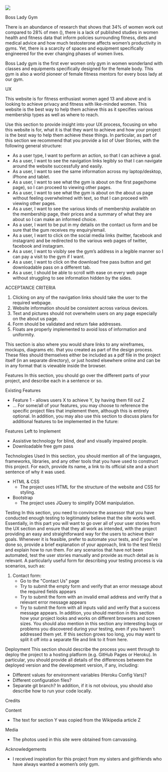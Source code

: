<img src="https://codeinstitute.s3.amazonaws.com/fullstack/ci_logo_small.png" style="margin: 0;">


Boss Lady Gym

There is an abundance of research that shows that 34% of women work out compared to 28% of men (), there is a lack of published studies in women health and fitness data that inform policies surrounding fitness, diets and medical advice and how much testosterone affects women’s productivity in gyms. Yet, there is a scarcity of spaces and equipment specifically engineered for the ever changing phases of women lives.

Boss Lady gym is the first ever women only gym in women wonderland with classes and equipments specifically designed for the female body. This gym is also a world pioneer of female fitness mentors for every boss lady at our gym.

UX

This website is for fitness enthusiast women aged 13 and above and is looking to achieve privacy and fitness with like-minded women. This website is the best way to help them achieve this as it specifies various membership types as well as where to reach.


Use this section to provide insight into your UX process, focusing on who this website is for, what it is that they want to achieve and how your project is the best way to help them achieve these things.
In particular, as part of this section we recommend that you provide a list of User Stories, with the following general structure:

* As a user type, I want to perform an action, so that I can achieve a goal.
* As a user, I want to see the navigation links legibly so that I can navigate around the website successfully and easily.
* As a user, I want to see the same information across my laptop/desktop, iPhone and tablet.
* As a user, I want to see what the gym is about on the first page(home page), so I can proceed to viewing other pages.
* As a user, I want to see what the gym is about on the about us page without feeling overwhelmed with text, so that I can proceed with viewing other pages.
* As a user, I want to see the various kinds of membership available on the membership page, their prices and a summary of what they are about so I can make an informed choice.
* As a user, I want to be put in my details on the contact us form and  be sure that the gum receives my enquiry/email.
* As a user, I want to click on the social media links (twitter, facebook and instagram) and be redirected to the various web pages of twitter, facebook and instagram.
* As a user, I want to visibly see the gym’s address in a legible manner so I can pay a visit to the gym if I want.
* As a user, I want to click on the download free pass button and get downloadable pass on a different tab.
* As a user, I should be able to scroll with ease on every web page without struggling to see information hidden by the sides.


ACCEPTANCE CRITERIA

1. Clicking on any of the navigation links should take the user to the required webpage.
2. Website information should be consistent across various devices.
3. Text and pictures should not overwhelm users on any page especially on the about us page.
4. Form should be validated and return fake addresses.
5. Floats are properly implemented to avoid loss of information and uniformity.

This section is also where you would share links to any wireframes, mockups, diagrams etc. that you created as part of the design process. These files should themselves either be included as a pdf file in the project itself (in an separate directory), or just hosted elsewhere online and can be in any format that is viewable inside the browser.

Features
In this section, you should go over the different parts of your project, and describe each in a sentence or so.

Existing Features
* Feature 1 - allows users X to achieve Y, by having them fill out Z
* ...
For some/all of your features, you may choose to reference the specific project files that implement them, although this is entirely optional.
In addition, you may also use this section to discuss plans for additional features to be implemented in the future:

Features Left to Implement
* Assistive technology for blind, deaf and visually impaired people.
* Downloadable free gym pass

Technologies Used
In this section, you should mention all of the languages, frameworks, libraries, and any other tools that you have used to construct this project. For each, provide its name, a link to its official site and a short sentence of why it was used.

* HTML & CSS
    * The project uses HTML  for the structure of the website and CSS for styling.
* Bootstrap
    * The project uses JQuery to simplify DOM manipulation.


Testing
In this section, you need to convince the assessor that you have conducted enough testing to legitimately believe that the site works well. Essentially, in this part you will want to go over all of your user stories from the UX section and ensure that they all work as intended, with the project providing an easy and straightforward way for the users to achieve their goals.
Whenever it is feasible, prefer to automate your tests, and if you've done so, provide a brief explanation of your approach, link to the test file(s) and explain how to run them.
For any scenarios that have not been automated, test the user stories manually and provide as much detail as is relevant. A particularly useful form for describing your testing process is via scenarios, such as:
1. Contact form:
    * Go to the "Contact Us" page
    * Try to submit the empty form and verify that an error message about the required fields appears
    * Try to submit the form with an invalid email address and verify that a relevant error message appears
    * Try to submit the form with all inputs valid and verify that a success message appears.
In addition, you should mention in this section how your project looks and works on different browsers and screen sizes.
You should also mention in this section any interesting bugs or problems you discovered during your testing, even if you haven't addressed them yet.
If this section grows too long, you may want to split it off into a separate file and link to it from here.

Deployment
This section should describe the process you went through to deploy the project to a hosting platform (e.g. GitHub Pages or Heroku).
In particular, you should provide all details of the differences between the deployed version and the development version, if any, including:
* Different values for environment variables (Heroku Config Vars)?
* Different configuration files?
* Separate git branch?
In addition, if it is not obvious, you should also describe how to run your code locally.

Credits

Content
* The text for section Y was copied from the Wikipedia article Z

Media
* The photos used in this site were obtained from canvassing.

Acknowledgements
* I received inspiration for this project from my sisters and girlfriends who have always wanted a women’s only gym.
